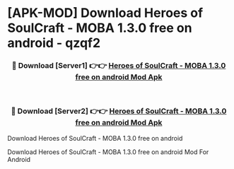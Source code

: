 # [APK-MOD] Download Heroes of SoulCraft - MOBA 1.3.0 free on android - qzqf2


<div align="center">
<h3>🔴 Download [Server1] 👉👉 <a href="https://apk-comot.site?title=Heroes_of_SoulCraft_-_MOBA_1.3.0_free_on_android">Heroes of SoulCraft - MOBA 1.3.0 free on android Mod Apk</a></h3><br>
<h3>🔴 Download [Server2] 👉👉 <a href="https://apk-comot.site?title=Heroes_of_SoulCraft_-_MOBA_1.3.0_free_on_android">Heroes of SoulCraft - MOBA 1.3.0 free on android Mod Apk</a></h3>
</div>



Download Heroes of SoulCraft - MOBA 1.3.0 free on android 

Download Heroes of SoulCraft - MOBA 1.3.0 free on android Mod For Android